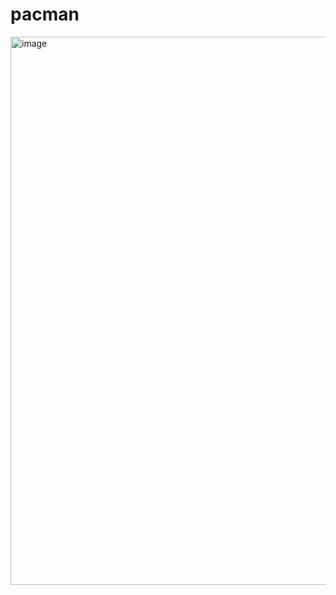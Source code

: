 # pacman
<img width="751" height="877" alt="image" src="https://github.com/user-attachments/assets/b616d9b2-c292-45aa-8865-5751aabf06e2" />
